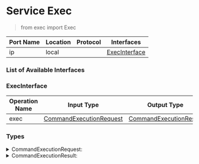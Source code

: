 <!-- markdownlint-disable -->
<!-- editorconfig-checker-disable -->
<!-- cSpell:disable -->

# Service Exec

> from exec import Exec

| Port Name | Location | Protocol | Interfaces |
| --- | --- | --- | --- |
| ip | local | | <a href='#ExecInterface'>ExecInterface</a> |

### List of Available Interfaces

### ExecInterface

| Operation Name | Input Type | Output Type | Faults | Description |
| --- | --- | --- | --- | --- |
| exec | <a href="#CommandExecutionRequest">CommandExecutionRequest</a> | <a href='#CommandExecutionResult'>CommandExecutionResult</a> | - |  |


### Types

<details>
<summary><span id="CommandExecutionRequest">CommandExecutionRequest: 
</span>
</summary>

##### Type Declaration
<pre>
string &#123;
&nbsp;&nbsp;args[0,1]: string // 
&nbsp;&nbsp;workingDirectory[0,1]: string // 
&nbsp;&nbsp;stdOutConsoleEnable[0,1]: bool // 
&nbsp;&nbsp;waitFor[0,1]: int // 
&#125;
</pre>
</details>
<details>
<summary><span id="CommandExecutionResult">CommandExecutionResult: 
</span>
</summary>

##### Type Declaration
<pre>
any &#123;
&nbsp;&nbsp;exitCode[0,1]: int // 
&nbsp;&nbsp;stderr[0,1]: string // 
&#125;
</pre>
</details>

